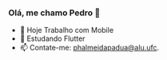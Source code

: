 ### Olá, me chamo Pedro 👋


- 🔭 Hoje Trabalho com Mobile
- 🌱 Estudando Flutter
- 📫 Contate-me: phalmeidapadua@alu.ufc.

